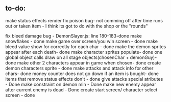 ## to-do:
make status effects render
fix poison bug- not comming off after time runs out or taken item - I think its got to do with the shop or the "rounds"

fix bleed damage bug - DemonSlayer.js: line 180-183-done
make snowflakes - done
make game over screen/you win screen - done
make bleed value show for correctly for each char - done
make the demon sprites appear after each death- done
make character sprites populate- done
one global object calls draw on all stage objects(chosenChar + demonGuy)-done 
make other 2 characters appear in game when chosen- done
create demon characters sprite - done
make attacks and attack info for other chars- done
money counter does not go down if an item is bought- done
items that remove status effects don't - done
give attacks special atributes - Done 
make constraint on demon min - Done
make new enemy appear after current enemy is dead - Done
create start screen/ character select screen - done